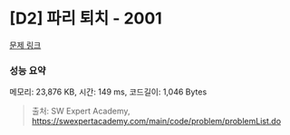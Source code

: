 # [D2] 파리 퇴치 - 2001 

[문제 링크](https://swexpertacademy.com/main/code/problem/problemDetail.do?contestProbId=AV5PzOCKAigDFAUq) 

### 성능 요약

메모리: 23,876 KB, 시간: 149 ms, 코드길이: 1,046 Bytes



> 출처: SW Expert Academy, https://swexpertacademy.com/main/code/problem/problemList.do